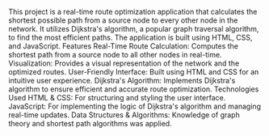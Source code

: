 This project is a real-time route optimization application that calculates the shortest possible path from a source node to every other node in the network. It utilizes Dijkstra's algorithm, a popular graph traversal algorithm, to find the most efficient paths. The application is built using HTML, CSS, and JavaScript.
Features
Real-Time Route Calculation: Computes the shortest path from a source node to all other nodes in real-time.
Visualization: Provides a visual representation of the network and the optimized routes.
User-Friendly Interface: Built using HTML and CSS for an intuitive user experience.
Dijkstra's Algorithm: Implements Dijkstra's algorithm to ensure efficient and accurate route optimization.
Technologies Used
HTML & CSS: For structuring and styling the user interface.
JavaScript: For implementing the logic of Dijkstra's algorithm and managing real-time updates.
Data Structures & Algorithms: Knowledge of graph theory and shortest path algorithms was applied.
